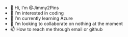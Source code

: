 - 👋 Hi, I’m @Jimmy2Pins
- 👀 I’m interested in coding
- 🌱 I’m currently learning Azure
- 💞️ I’m looking to collaborate on nothing at the moment
- 📫 How to reach me through email or github

<!---
Jimmy2Pins/Jimmy2Pins is a ✨ special ✨ repository because its `README.md` (this file) appears on your GitHub profile.
You can click the Preview link to take a look at your changes.
--->
